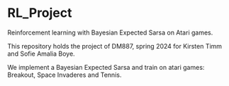 # RL_Project

Reinforcement learning with Bayesian Expected Sarsa on Atari games. 

This repository holds the project of DM887, spring 2024 for Kirsten Timm and Sofie Amalia Boye. 

We implement a Bayesian Expected Sarsa and train on atari games: Breakout, Space Invaderes and Tennis. 

